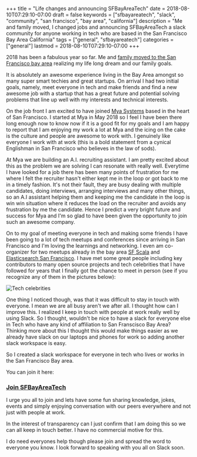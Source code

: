 +++
title = "Life changes and announcing SFBayAreaTech"
date = 2018-08-10T07:29:10-07:00
draft = false
keywords = ["sfbayareatech", "slack", "community", "san francisco", "bay area", "california"]
description = "Me and family moved, I changed jobs and announcing SFBayAreaTech a slack community for anyone working in tech who are based in the San Francisco Bay Area California"
tags = ["general", "sfbayareatech"]
categories = ["general"]
lastmod = 2018-08-10T07:29:10-07:00
+++

2018 has been a fabulous year so far. Me and [family moved to the San Francisco bay area](https://www.rahmanian.xyz/post/goodbye-virginia-and-hello-san-fransisco-bay-area/) realizing my life long dream and our family goals. 

It is absolutely an awesome experience living in the Bay Area amongst so many super smart techies and great startups. On arrival I had two initial goals, namely, meet everyone in tech and make friends and find a new awesome job with a startup that has a great future and potential solving problems that line up well with my interests and technical interests.

On the job front I am excited to have joined [Mya Systems](https://hiremya.com/) based in the heart of San Francisco. I started at Mya in May 2018 so I feel I have been there long enough now to know now if it is a good fit for my goals and I am happy to report that I am enjoying my work a lot at Mya and the icing on the cake is the culture and people are awesome to work with. I genuinely like everyone I work with at work (this is a bold statement from a cynical Englishman in San Francisco who believes in the law of sods).

At Mya we are building an A.I. recruiting assistant. I am pretty excited about this as the problem we are solving I can resonate with really well. Everytime I have looked for a job there has been many points of frustration for me where I felt the recruiter hasn't either kept me in the loop or got back to me in a timely fashion. It's not their fault, they are busy dealing with multiple candidates, doing interviews, arranging interviews and many other things, so an A.I assistant helping them and keeping me the candidate in the loop is win win situation where it reduces the load on the recruiter and avoids any frustration by me the candidate. Hence I predict a very bright future and success for Mya and I'm so glad to have been given the opportunity to join such an awesome company.

On to my goal of meeting everyone in tech and making some friends I have been going to a lot of tech meetups and conferences since arriving in San Francisco and I'm loving the learnings and networking. I even am co-organizer for two meetups already in the bay area [SF Scala](https://www.meetup.com/SF-Scala/) and [Elasticsearch San Francisco](https://www.meetup.com/Elasticsearch-San-Francisco/). I have met some great people including key contributors to many open source projects and tech celebrities that I have followed for years that I finally got the chance to meet in person (see if you recognize any of them in the pictures below):

![Tech celebrities](http://via.softinio.com/Screen-Shot-2018-08-10-08-56-19.png)

One thing I noticed though, was that it was difficult to stay in touch with everyone. I mean we are all busy aren't we after all. I thought how can I improve this. I realized I keep in touch with people at work really well by using Slack. So I thought, wouldn't be nice to have a slack for everyone else in Tech who have any kind of affiliation to San Franscisco Bay Area? Thinking more about this I thought this would make things easier as we already have slack on our laptops and phones for work so adding another slack workspace is easy. 

So I created a slack workspace for everyone in tech who lives or works in the San Francisco Bay area. 

You can join it here:

### [Join SFBayAreaTech](https://www.sfbayareatech.xyz/)

I urge you all to join and lets have some fun sharing knowledge, jokes, events and simply enjoying conversation with our peers everywhere and not just with people at work. 

In the interest of transparency can I just confirm that I am doing this so we can all keep in touch better. I have no commercial motive for this.

I do need everyones help though please join and spread the word to everyone you know. I look forward to speaking with you all on Slack soon.


